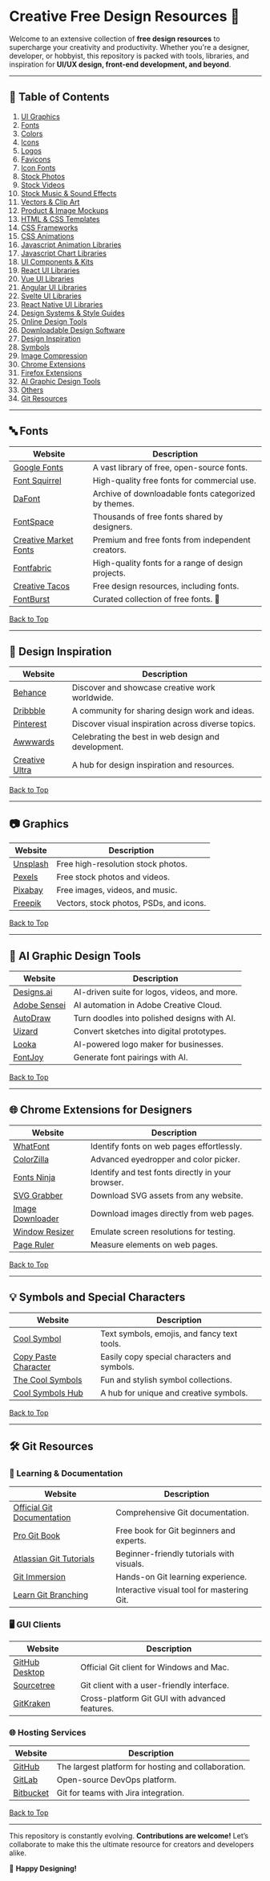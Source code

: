 # Creative Free Design Resources 🚀

Welcome to an extensive collection of **free design resources** to supercharge your creativity and productivity. Whether you're a designer, developer, or hobbyist, this repository is packed with tools, libraries, and inspiration for **UI/UX design, front-end development, and beyond**.

---

## 🌟 Table of Contents
1. [UI Graphics](#ui-graphics)
2. [Fonts](#fonts)
3. [Colors](#colors)
4. [Icons](#icons)
5. [Logos](#logos)
6. [Favicons](#favicons)
7. [Icon Fonts](#icon-fonts)
8. [Stock Photos](#stock-photos)
9. [Stock Videos](#stock-videos)
10. [Stock Music & Sound Effects](#stock-music--sound-effects)
11. [Vectors & Clip Art](#vectors--clip-art)
12. [Product & Image Mockups](#product--image-mockups)
13. [HTML & CSS Templates](#html--css-templates)
14. [CSS Frameworks](#css-frameworks)
15. [CSS Animations](#css-animations)
16. [Javascript Animation Libraries](#javascript-animation-libraries)
17. [Javascript Chart Libraries](#javascript-chart-libraries)
18. [UI Components & Kits](#ui-components--kits)
19. [React UI Libraries](#react-ui-libraries)
20. [Vue UI Libraries](#vue-ui-libraries)
21. [Angular UI Libraries](#angular-ui-libraries)
22. [Svelte UI Libraries](#svelte-ui-libraries)
23. [React Native UI Libraries](#react-native-ui-libraries)
24. [Design Systems & Style Guides](#design-systems--style-guides)
25. [Online Design Tools](#online-design-tools)
26. [Downloadable Design Software](#downloadable-design-software)
27. [Design Inspiration](#design-inspiration)
28. [Symbols](#symbols)
29. [Image Compression](#image-compression)
30. [Chrome Extensions](#chrome-extensions)
31. [Firefox Extensions](#firefox-extensions)
32. [AI Graphic Design Tools](#ai-graphic-design-tools)
33. [Others](#others)
34. [Git Resources](#git-resources)

---

## 🔤 Fonts
| Website | Description |
|---|---|
| [Google Fonts](https://fonts.google.com/) | A vast library of free, open-source fonts. |
| [Font Squirrel](https://www.fontsquirrel.com/) | High-quality free fonts for commercial use. |
| [DaFont](https://www.dafont.com/) | Archive of downloadable fonts categorized by themes. |
| [FontSpace](https://www.fontspace.com/) | Thousands of free fonts shared by designers. |
| [Creative Market Fonts](https://creativemarket.com/fonts) | Premium and free fonts from independent creators. |
| [Fontfabric](https://www.fontfabric.com/free-fonts/) | High-quality fonts for a range of design projects. |
| [Creative Tacos](https://creativetacos.com/) | Free design resources, including fonts. |
| [FontBurst](https://fontburst.com/) | Curated collection of free fonts. 🎨 |

[Back to Top](#table-of-contents)

---

## 🎨 Design Inspiration
| Website | Description |
|---|---|
| [Behance](https://www.behance.net/) | Discover and showcase creative work worldwide. |
| [Dribbble](https://dribbble.com/) | A community for sharing design work and ideas. |
| [Pinterest](https://www.pinterest.com/) | Discover visual inspiration across diverse topics. |
| [Awwwards](https://www.awwwards.com/) | Celebrating the best in web design and development. |
| [Creative Ultra](https://creativeultra.com/) | A hub for design inspiration and resources. |

[Back to Top](#table-of-contents)

---

## 📷 Graphics
| Website | Description |
|---|---|
| [Unsplash](https://unsplash.com/) | Free high-resolution stock photos. |
| [Pexels](https://www.pexels.com/) | Free stock photos and videos. |
| [Pixabay](https://pixabay.com/) | Free images, videos, and music. |
| [Freepik](https://www.freepik.com/) | Vectors, stock photos, PSDs, and icons. |

[Back to Top](#table-of-contents)

---

## 🤖 AI Graphic Design Tools
| Website | Description |
|---|---|
| [Designs.ai](https://designs.ai/) | AI-driven suite for logos, videos, and more. |
| [Adobe Sensei](https://www.adobe.com/sensei.html) | AI automation in Adobe Creative Cloud. |
| [AutoDraw](https://www.autodraw.com/) | Turn doodles into polished designs with AI. |
| [Uizard](https://uizard.io/) | Convert sketches into digital prototypes. |
| [Looka](https://looka.com/) | AI-powered logo maker for businesses. |
| [FontJoy](https://fontjoy.com/) | Generate font pairings with AI. |

[Back to Top](#table-of-contents)

---

## 🌐 Chrome Extensions for Designers
| Website | Description |
|---|---|
| [WhatFont](https://chrome.google.com/webstore/detail/whatfont/jabopobgcpjmedljpbcaablpmlmfcogm) | Identify fonts on web pages effortlessly. |
| [ColorZilla](https://chrome.google.com/webstore/detail/colorzilla/bhlhnicpbhignbdhedgjhgdocnmhomnp) | Advanced eyedropper and color picker. |
| [Fonts Ninja](https://chrome.google.com/webstore/detail/fonts-ninja/eljapbgkmlngdpckoiiibecpemleclhh) | Identify and test fonts directly in your browser. |
| [SVG Grabber](https://chrome.google.com/webstore/detail/svg-grabber-get-all-the-s/ndakggdliegnegeclmfgodmgemdokdmg) | Download SVG assets from any website. |
| [Image Downloader](https://chrome.google.com/webstore/detail/image-downloader/cnpniohnfphhjihaiiggeabnkjhpaldj) | Download images directly from web pages. |
| [Window Resizer](https://chrome.google.com/webstore/detail/window-resizer/kkelicaakdanhinjdeammmilcgefonfh) | Emulate screen resolutions for testing. |
| [Page Ruler](https://chrome.google.com/webstore/detail/page-ruler-redux/giejhjebcalaheckengmchjekofhhmal) | Measure elements on web pages. |

[Back to Top](#table-of-contents)

---

## 💡 Symbols and Special Characters
| Website | Description |
|---|---|
| [Cool Symbol](https://coolsymbol.com/) | Text symbols, emojis, and fancy text tools. |
| [Copy Paste Character](https://copypastecharacter.com/) | Easily copy special characters and symbols. |
| [The Cool Symbols](https://thecoolsymbols.com/) | Fun and stylish symbol collections. |
| [Cool Symbols Hub](https://coolsymbolshub.com/) | A hub for unique and creative symbols. |

[Back to Top](#table-of-contents)

---

## 🛠️ Git Resources
### 📘 Learning & Documentation
| Website | Description |
|---|---|
| [Official Git Documentation](https://git-scm.com/doc) | Comprehensive Git documentation. |
| [Pro Git Book](https://git-scm.com/book/en/v2) | Free book for Git beginners and experts. |
| [Atlassian Git Tutorials](https://www.atlassian.com/git/tutorials) | Beginner-friendly tutorials with visuals. |
| [Git Immersion](https://gitimmersion.com/) | Hands-on Git learning experience. |
| [Learn Git Branching](https://learngitbranching.js.org/) | Interactive visual tool for mastering Git. |

### 🖥️ GUI Clients
| Website | Description |
|---|---|
| [GitHub Desktop](https://desktop.github.com/) | Official Git client for Windows and Mac. |
| [Sourcetree](https://www.sourcetreeapp.com/) | Git client with a user-friendly interface. |
| [GitKraken](https://www.gitkraken.com/) | Cross-platform Git GUI with advanced features. |

### 🌐 Hosting Services
| Website | Description |
|---|---|
| [GitHub](https://github.com/) | The largest platform for hosting and collaboration. |
| [GitLab](https://gitlab.com/) | Open-source DevOps platform. |
| [Bitbucket](https://bitbucket.org/) | Git for teams with Jira integration. |

[Back to Top](#table-of-contents)

---

This repository is constantly evolving. **Contributions are welcome!** Let’s collaborate to make this the ultimate resource for creators and developers alike.

🎉 **Happy Designing!**
